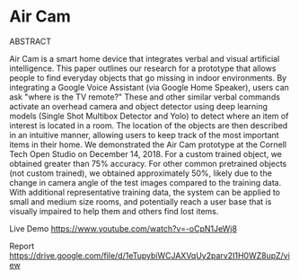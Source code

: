 # Air Cam

ABSTRACT

Air Cam is a smart home device that integrates verbal and visual artificial
intelligence. This paper outlines our research for a prototype that allows people
to find everyday objects that go missing in indoor environments. By integrating
a Google Voice Assistant (via Google Home Speaker), users can ask "where is
the TV remote?" These and other similar verbal commands activate an
overhead camera and object detector using deep learning models (Single Shot
Multibox Detector and Yolo) to detect where an item of interest is located in a
room. The location of the objects are then described in an intuitive manner,
allowing users to keep track of the most important items in their home. We
demonstrated the Air Cam prototype at the Cornell Tech Open Studio on
December 14, 2018. For a custom trained object, we obtained greater than 75%
accuracy. For other common pretrained objects (not custom trained), we
obtained approximately 50%, likely due to the change in camera angle of the
test images compared to the training data. With additional representative
training data, the system can be applied to small and medium size rooms, and
potentially reach a user base that is visually impaired to help them and others
find lost items.

Live Demo
https://www.youtube.com/watch?v=-oCpN1JeWj8

Report
https://drive.google.com/file/d/1eTupybiWCJAXVqUy2parv2I1H0WZ8upZ/view
